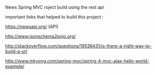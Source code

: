 News Spring MVC roject build using the rest api



important links that helped to build this project :

https://newsapi.org/   (API)

http://www.jsonschema2pojo.org/

http://stackoverflow.com/questions/19538431/is-there-a-right-way-to-build-a-url

http://www.mkyong.com/spring-mvc/spring-4-mvc-ajax-hello-world-example/